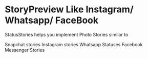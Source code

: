 # StoryPreview Like Instagram/ Whatsapp/ FaceBook
StatusStories helps you implement Photo Stories similar to

Snapchat stories
Instagram stories
Whatsapp Statuses
Facebook Messenger Stories

